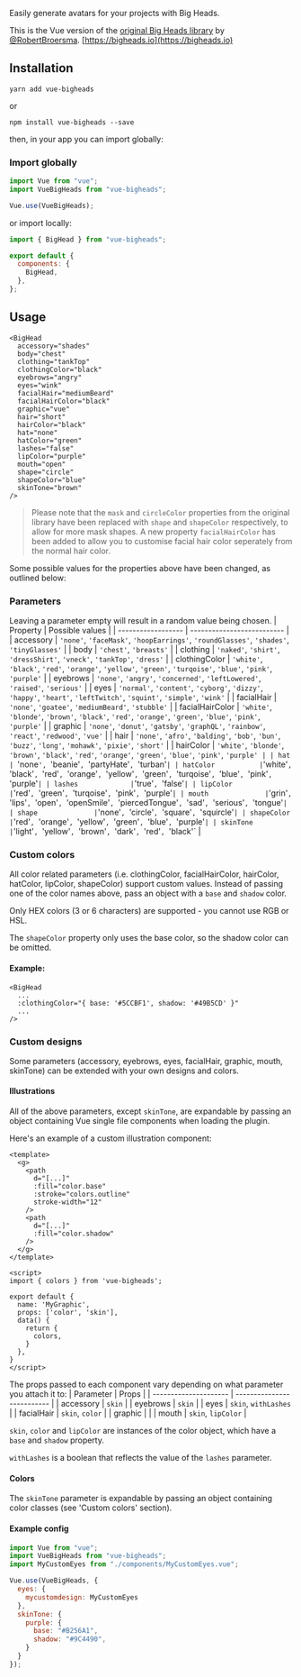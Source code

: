 Easily generate avatars for your projects with Big Heads.

This is the Vue version of the [original Big Heads library](https://github.com/RobertBroersma/bigheads) by [@RobertBroersma](https://github.com/RobertBroersma). [https://bigheads.io](https://bigheads.io)

## Installation

```shell
yarn add vue-bigheads
```

or

```shell
npm install vue-bigheads --save
```

then, in your app you can import globally:

### Import globally

```javascript
import Vue from "vue";
import VueBigHeads from "vue-bigheads";

Vue.use(VueBigHeads);
```

or import locally:

```javascript
import { BigHead } from "vue-bigheads";

export default {
  components: {
    BigHead,
  },
};
```

## Usage

```vue
<BigHead
  accessory="shades"
  body="chest"
  clothing="tankTop"
  clothingColor="black"
  eyebrows="angry"
  eyes="wink"
  facialHair="mediumBeard"
  facialHairColor="black"
  graphic="vue"
  hair="short"
  hairColor="black"
  hat="none"
  hatColor="green"
  lashes="false"
  lipColor="purple"
  mouth="open"
  shape="circle"
  shapeColor="blue"
  skinTone="brown"
/>
```

> Please note that the `mask` and `circleColor` properties from the original library have been replaced with `shape` and `shapeColor` respectively, to allow for more mask shapes. A new property `facialHairColor` has been added to allow you to customise facial hair color seperately from the normal hair color.

Some possible values for the properties above have been changed, as outlined below:

### Parameters
Leaving a parameter empty will result in a random value being chosen.
| Property           | Possible values            |
| ------------------ | -------------------------- |
| accessory          | `'none'`, `'faceMask'`, `'hoopEarrings'`, `'roundGlasses'`, `'shades'`, `'tinyGlasses'` |
| body               | `'chest'`, `'breasts'` |
| clothing           | `'naked'`, `'shirt'`, `'dressShirt'`, `'vneck'`, `'tankTop'`, `'dress'` |
| clothingColor      | `'white'`, `'black'`, `'red'`, `'orange'`, `'yellow'`, `'green'`, `'turqoise'`, `'blue'`, `'pink'`, `'purple'` |
| eyebrows           | `'none'`, `'angry'`, `'concerned'`, `'leftLowered'`, `'raised'`, `'serious'` |
| eyes               | `'normal'`, `'content'`, `'cyborg'`, `'dizzy'`, `'happy'`, `'heart'`, `'leftTwitch'`, `'squint'`, `'simple'`, `'wink'` |
| facialHair         | `'none'`, `'goatee'`, `'mediumBeard'`, `'stubble'` |
| facialHairColor    | `'white'`, `'blonde'`, `'brown'`, `'black'`, `'red'`, `'orange'`, `'green'`, `'blue'`, `'pink'`, `'purple'` |
| graphic            | `'none'`, `'donut'`, `'gatsby'`, `'graphQL'`, `'rainbow'`, `'react'`, `'redwood'`, `'vue'` |
| hair               | `'none'`, `'afro'`, `'balding'`, `'bob'`, `'bun'`, `'buzz'`, `'long'`, `'mohawk'`, `'pixie'`, `'short'` |
| hairColor          | `'white'`, `'blonde'`, `'brown'`, `'black'`, `'red'`, `'orange'`, `'green'`, `'blue'`, `'pink'`, `'purple' |
| hat                | `'none`', `'beanie'`, `'partyHate'`, `'turban'` |
| hatColor           | `'white'`, `'black'`, `'red'`, `'orange'`, `'yellow'`, `'green'`, `'turqoise'`, `'blue'`, `'pink'`, `'purple'` |
| lashes             | `'true'`, `'false'` |
| lipColor           | `'red'`, `'green'`, `'turqoise'`, `'pink'`, `'purple'` |
| mouth              | `'grin'`, `'lips'`, `'open'`, `'openSmile'`, `'piercedTongue'`, `'sad'`, `'serious'`, `'tongue'` |
| shape              | `'none'`, `'circle'`, `'square'`, `'squircle'` |
| shapeColor         | `'red'`, `'orange'`, `'yellow'`, `'green'`, `'blue'`, `'purple'` |
| skinTone           | `'light'`, `'yellow'`, `'brown'`, `'dark'`, `'red'`, `'black'` |

### Custom colors
All color related parameters (i.e. clothingColor, facialHairColor, hairColor, hatColor, lipColor, shapeColor) support custom values. Instead of passing one of the color names above, pass an object with a `base` and `shadow` color.

Only HEX colors (3 or 6 characters) are supported - you cannot use RGB or HSL.

The `shapeColor` property only uses the base color, so the shadow color can be omitted.

#### Example:
```vue
<BigHead
  ...
  :clothingColor="{ base: '#5CCBF1', shadow: '#49B5CD' }"
  ...
/>
```


### Custom designs
Some parameters (accessory, eyebrows, eyes, facialHair, graphic, mouth, skinTone) can be extended with your own designs and colors.

#### Illustrations
All of the above parameters, except `skinTone`, are expandable by passing an object containing Vue single file components when loading the plugin.

Here's an example of a custom illustration component:

```vue
<template>
  <g>
    <path
      d="[...]"
      :fill="color.base"
      :stroke="colors.outline"
      stroke-width="12"
    />
    <path
      d="[...]"
      :fill="color.shadow"
    />
  </g>
</template>

<script>
import { colors } from 'vue-bigheads';

export default {
  name: 'MyGraphic',
  props: ['color', 'skin'],
  data() {
    return {
      colors,
    }
  },
}
</script>
```

The props passed to each component vary depending on what parameter you attach it to:
| Parameter             | Props                      |
| --------------------- | -------------------------- |
| accessory             | `skin`                     |
| eyebrows              | `skin`                     |
| eyes                  | `skin`, `withLashes`       |
| facialHair            | `skin`, `color`            |
| graphic               |                            |
| mouth                 | `skin`, `lipColor`         |

`skin`, `color` and `lipColor` are instances of the color object, which have a `base` and `shadow` property.

`withLashes` is a boolean that reflects the value of the `lashes` parameter.

#### Colors
The `skinTone` parameter is expandable by passing an object containing color classes (see 'Custom colors' section).

#### Example config
```javascript
import Vue from "vue";
import VueBigHeads from "vue-bigheads";
import MyCustomEyes from "./components/MyCustomEyes.vue";

Vue.use(VueBigHeads, {
  eyes: {
    mycustomdesign: MyCustomEyes
  },
  skinTone: {
    purple: {
      base: "#B256A1",
      shadow: "#9C4490",
    }
  }
});
```